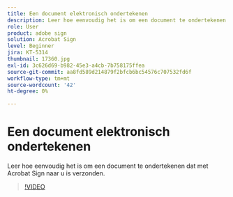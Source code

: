 ```yaml
---
title: Een document elektronisch ondertekenen
description: Leer hoe eenvoudig het is om een document te ondertekenen dat naar u is verzonden met Acrobat Sign
role: User
product: adobe sign
solution: Acrobat Sign
level: Beginner
jira: KT-5314
thumbnail: 17360.jpg
exl-id: 3c626d69-b982-45e3-a4cb-7b758175ffea
source-git-commit: aa8fd589d214879f2bfcb6bc54576c707532fd6f
workflow-type: tm+mt
source-wordcount: '42'
ht-degree: 0%

---
```


# Een document elektronisch ondertekenen

Leer hoe eenvoudig het is om een document te ondertekenen dat met Acrobat Sign naar u is verzonden.

>[!VIDEO](https://video.tv.adobe.com/v/344217?quality=12&learn=on&hidetitle=true)
